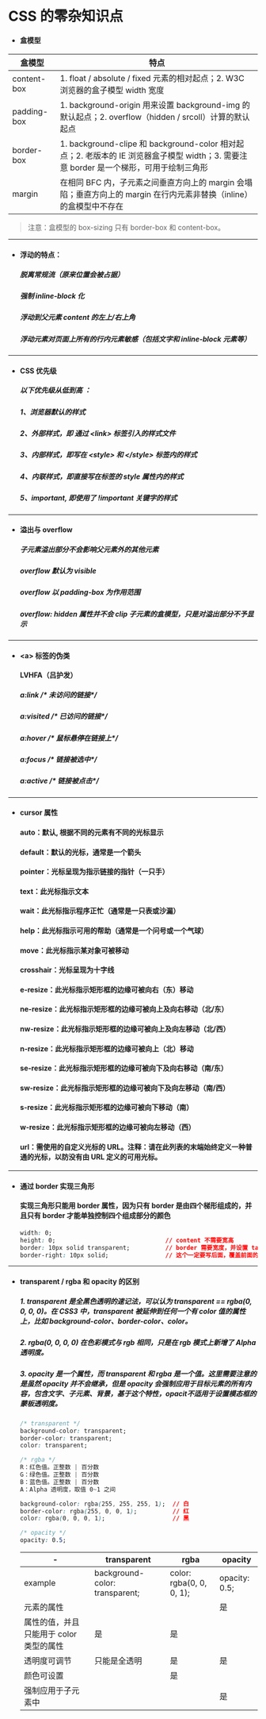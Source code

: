 # CSS 的零杂知识点
- #### 盒模型
盒模型 | 特点
---|---
content-box | 1. float / absolute / fixed 元素的相对起点；2. W3C 浏览器的盒子模型 width 宽度
padding-box | 1. background-origin 用来设置 background-img 的默认起点；2. overflow（hidden / srcoll）计算的默认起点
border-box | 1. background-clipe 和 background-color 相对起点；2. 老版本的 IE 浏览器盒子模型 width；3. 需要注意 border 是一个梯形，可用于绘制三角形
margin  | 在相同 BFC 内，子元素之间垂直方向上的 margin 会塌陷；垂直方向上的 margin 在行内元素非替换（inline）的盒模型中不存在

> 注意：盒模型的 box-sizing 只有 border-box 和 content-box。



---
- #### 浮动的特点：
  ##### 脱离常规流（原来位置会被占据）

  ##### 强制 inline-block 化

  ##### 浮动到父元素 content 的左上/右上角

  ##### 浮动元素对页面上所有的行内元素敏感（包括文字和 inline-block 元素等）





---
- #### CSS 优先级
  ##### 以下优先级从低到高 ：

  ##### 1、浏览器默认的样式

  ##### 2、外部样式，即 通过 \<link> 标签引入的样式文件

  ##### 3、内部样式，即写在 \<style> 和 \</style> 标签内的样式

  ##### 4、内联样式，即直接写在标签的 style 属性内的样式

  ##### 5、important, 即使用了 !important 关键字的样式





---
- #### 溢出与 overflow
  ##### 子元素溢出部分不会影响父元素外的其他元素

  ##### overflow 默认为 visible

  ##### overflow 以 padding-box 为作用范围

  ##### overflow: hidden 属性并不会 clip 子元素的盒模型，只是对溢出部分不予显示






---
- #### \<a> 标签的伪类
  #### LVHFA（吕护发）
  ##### a:link     /* 未访问的链接*/
  ##### a:visited  /* 已访问的链接*/
  ##### a:hover    /* 鼠标悬停在链接上*/
  ##### a:focus    /* 链接被选中*/
  ##### a:active   /* 链接被点击*/






---
- #### cursor 属性
  #### auto：默认, 根据不同的元素有不同的光标显示
  #### default：默认的光标，通常是一个箭头
  #### pointer：光标呈现为指示链接的指针（一只手）
  #### text：此光标指示文本
  #### wait：此光标指示程序正忙（通常是一只表或沙漏）
  #### help：此光标指示可用的帮助（通常是一个问号或一个气球）
  #### move：此光标指示某对象可被移动
  #### crosshair：光标呈现为十字线

  #### e-resize：此光标指示矩形框的边缘可被向右（东）移动
  #### ne-resize：此光标指示矩形框的边缘可被向上及向右移动（北/东）
  #### nw-resize：此光标指示矩形框的边缘可被向上及向左移动（北/西）
  #### n-resize：此光标指示矩形框的边缘可被向上（北）移动
  #### se-resize：此光标指示矩形框的边缘可被向下及向右移动（南/东）
  #### sw-resize：此光标指示矩形框的边缘可被向下及向左移动（南/西）
  #### s-resize：此光标指示矩形框的边缘可被向下移动（南）
  #### w-resize：此光标指示矩形框的边缘可被向左移动（西）
  #### url：需使用的自定义光标的 URL。注释：请在此列表的末端始终定义一种普通的光标，以防没有由 URL 定义的可用光标。






---
- #### 通过 border 实现三角形
  #### 实现三角形只能用 border 属性，因为只有 border 是由四个梯形组成的，并且只有 border 才能单独控制四个组成部分的颜色
  ```css
  width: 0;
  height: 0;                               // content 不需要宽高
  border: 10px solid transparent;          // border 需要宽度，并设置 tansparent
  border-right: 10px solid;                // 这个一定要写后面，覆盖前面的 border, 默认为黑色
  ```





---
- #### transparent / rgba 和 opacity 的区别
  ##### 1. transparent 是全黑色透明的速记法，可以认为 transparent == rgba(0, 0, 0, 0)。在 CSS3 中，transparent 被延伸到任何一个有 color 值的属性上，比如 background-color、border-color、color。

  ##### 2. rgba(0, 0, 0, 0) 在色彩模式与 rgb 相同，只是在 rgb 模式上新增了 Alpha 透明度。

  ##### 3. opacity 是一个属性，而 transparent 和 rgba 是一个值。这里需要注意的是虽然 opacity 并不会继承，但是 opacity 会强制应用于目标元素的所有内容，包含文字、子元素、背景，基于这个特性，opacit不适用于设置模态框的蒙板透明度。

  ```css
  /* transparent */
  background-color: transparent;
  border-color: transparent;
  color: transparent;

  /* rgba */
  R：红色值。正整数 | 百分数
  G：绿色值。正整数 | 百分数
  B：蓝色值。正整数 | 百分数
  A：Alpha 透明度，取值 0~1 之间

  background-color: rgba(255, 255, 255, 1);  // 白
  border-color: rgba(255, 0, 0, 1);          // 红
  color: rgba(0, 0, 0, 1);                   // 黑

  /* opacity */
  opacity: 0.5;
  ```

  | - | transparent | rgba | opacity
  |---|---|---|---
  example | background-color: transparent; | color: rgba(0, 0, 0, 1); | opacity: 0.5;
  元素的属性 |  |  | 是
  属性的值，并且只能用于 color 类型的属性 | 是 | 是 |
  透明度可调节 | 只能是全透明 | 是 | 是
  颜色可设置 | | 是 |
  强制应用于子元素中 | | | 是
